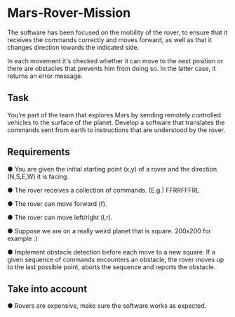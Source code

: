 # Mars-Rover-Mission

The software has been focused on the mobility of the rover, to ensure that it receives the commands correctly and moves forward, as well as that it changes direction towards the indicated side.

In each movement it's checked whether it can move to the next position or there are obstacles that prevents him from doing so. In the latter case, it returns an error message.

## Task

You’re part of the team that explores Mars by sending remotely controlled vehicles to the surface
of the planet. Develop a software that translates the commands sent from earth to instructions
that are understood by the rover.

## Requirements
● You are given the initial starting point (x,y) of a rover and the direction (N,S,E,W)
it is facing.

● The rover receives a collection of commands. (E.g.) FFRRFFFRL

● The rover can move forward (f).

● The rover can move left/right (l,r).

● Suppose we are on a really weird planet that is square. 200x200 for example :)

● Implement obstacle detection before each move to a new square. If a given
sequence of commands encounters an obstacle, the rover moves up to the last
possible point, aborts the sequence and reports the obstacle.

## Take into account
● Rovers are expensive, make sure the software works as expected.
